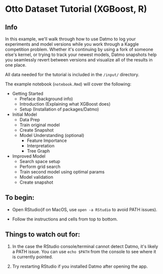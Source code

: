 # Otto Dataset Tutorial (XGBoost, R)

## Info
In this example, we'll walk through how to use Datmo to log your experiments and model versions while you work through a Kaggle competition problem. Whether it's continuing by using a fork of someone else's kernel, or trying to track your newest models, Datmo snapshots help you seamlessly revert between versions and visualize all of the results in one place.

All data needed for the tutorial is included in the `/input/` directory.

The example notebook (`notebook.Rmd`) will cover the following:

* Getting Started
    * Preface (background info)
    * Introduction (Explaining what XGBoost does)
    * Setup (Installation of packages/Datmo)
* Initial Model
    * Data Prep
    * Train original model
    * Create Snapshot
    * Model Understanding (optional)
        * Feature Importance
        * Interpretation
        * Tree Graph
* Improved Model
    * Search space setup
    * Perform grid search
    * Train second model using optimal params
    * Model validation
    * Create snapshot

## To begin:
* Open RStudio(if on MacOS, use `open -a RStudio` to avoid PATH issues).

* Follow the instructions and cells from top to bottom.

## Things to watch out for:
1. In the case the RStudio console/terminal cannot detect Datmo, it's likely a PATH issue. You can use `echo $PATH` from the console to see where it is currently pointed.

2. Try restarting RStudio if you installed Datmo after opening the app.
